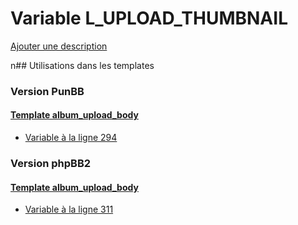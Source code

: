 # Variable L_UPLOAD_THUMBNAIL
[Ajouter une description](https://fa-tvars.appspot.com/L_UPLOAD_THUMBNAIL)

n## Utilisations dans les templates

### Version PunBB

#### [Template album_upload_body](punbb/album_upload_body.md)
* [Variable à la ligne 294](../punbb/album_upload_body.tpl#L294)

### Version phpBB2

#### [Template album_upload_body](subsilver/album_upload_body.md)
* [Variable à la ligne 311](../subsilver/album_upload_body.tpl#L311)